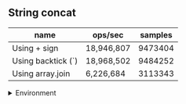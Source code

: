 ## String concat

|name|ops/sec|samples|
|-|-|-|
|Using + sign|18,946,807|9473404|
|Using backtick (`)|18,968,502|9484252|
|Using array.join|6,226,684|3113343|


<details>
<summary>Environment</summary>

* __Machine:__ linux x64 | 4 vCPUs | 15.2GB Mem
* __Run:__ Mon Jun 24 2024 01:26:04 GMT+0000 (Coordinated Universal Time)
</details>

<!--
{"environment":{"platform":"linux","arch":"x64","cpus":4,"totalMemory":15.245216369628906},"benchmarks":[{"name":"Using + sign","opsSec":18946807.545267817,"samples":9473404},{"name":"Using backtick (`)","opsSec":18968502.861834515,"samples":9484252},{"name":"Using array.join","opsSec":6226684.592763731,"samples":3113343}]}-->
